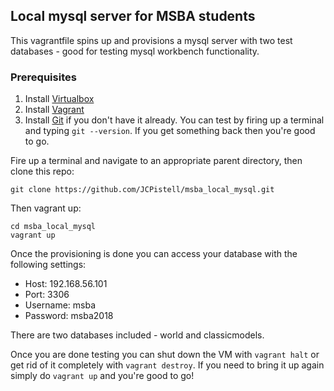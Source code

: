 ## Local mysql server for MSBA students

This vagrantfile spins up and provisions a mysql server with two test databases - good for testing mysql workbench functionality.

### Prerequisites

1. Install [Virtualbox](https://www.virtualbox.org/wiki/VirtualBox)
2. Install [Vagrant](https://www.vagrantup.com/)
3. Install [Git](https://git-scm.com/) if you don't have it already. You can test by firing up a terminal and typing `git --version`. If you get something back then you're good to go.

Fire up a terminal and navigate to an appropriate parent directory, then clone this repo:

```
git clone https://github.com/JCPistell/msba_local_mysql.git
```

Then vagrant up:

```
cd msba_local_mysql
vagrant up
```

Once the provisioning is done you can access your database with the following settings:

- Host: 192.168.56.101
- Port: 3306
- Username: msba
- Password: msba2018

There are two databases included - world and classicmodels.

Once you are done testing you can shut down the VM with `vagrant halt` or get rid of it completely with `vagrant destroy`. If you need to bring it up again simply do `vagrant up` and you're good to go!
